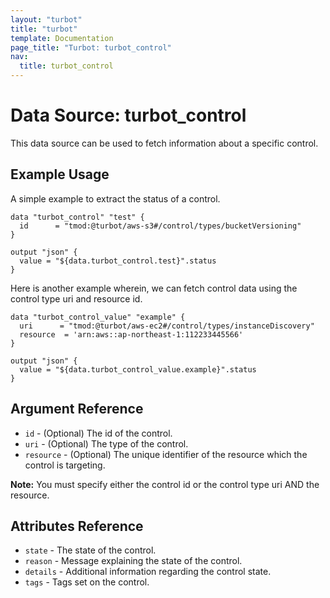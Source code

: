 ```yaml
---
layout: "turbot"
title: "turbot"
template: Documentation
page_title: "Turbot: turbot_control"
nav:
  title: turbot_control
---
```


# Data Source: turbot\_control

This data source can be used to fetch information about a specific control.

## Example Usage

A simple example to extract the status of a control.

```hcl
data "turbot_control" "test" {
  id      = "tmod:@turbot/aws-s3#/control/types/bucketVersioning"
}

output "json" {
  value = "${data.turbot_control.test}".status
}
```
Here is another example wherein, we can fetch control data using the control type uri and resource id.

```hcl
data "turbot_control_value" "example" {
  uri      = "tmod:@turbot/aws-ec2#/control/types/instanceDiscovery"
  resource  = 'arn:aws::ap-northeast-1:112233445566'
}

output "json" {
  value = "${data.turbot_control_value.example}".status
}
```

## Argument Reference

* `id` - (Optional) The id of the control.
* `uri` - (Optional) The type of the control.
* `resource` - (Optional) The unique identifier of the resource which the control is targeting.

**Note:** You must specify either the control id or the control type uri AND the resource.
## Attributes Reference

* `state` - The state of the control.
* `reason` - Message explaining the state of the control.
* `details` - Additional information regarding the control state.
* `tags` - Tags set on the control.